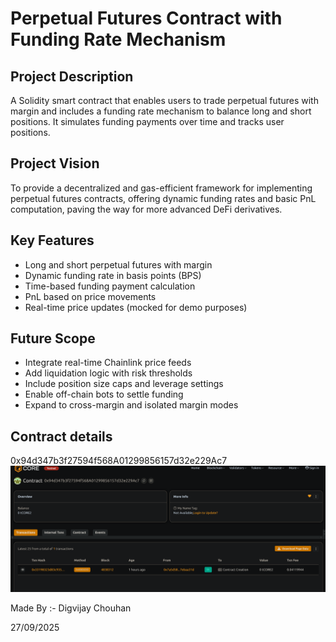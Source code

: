 # Perpetual Futures Contract with Funding Rate Mechanism

## Project Description

A Solidity smart contract that enables users to trade perpetual futures with margin and includes a funding rate mechanism to balance long and short positions. It simulates funding payments over time and tracks user positions.

## Project Vision

To provide a decentralized and gas-efficient framework for implementing perpetual futures contracts, offering dynamic funding rates and basic PnL computation, paving the way for more advanced DeFi derivatives.

## Key Features

- Long and short perpetual futures with margin
- Dynamic funding rate in basis points (BPS)
- Time-based funding payment calculation
- PnL based on price movements
- Real-time price updates (mocked for demo purposes)

## Future Scope

- Integrate real-time Chainlink price feeds
- Add liquidation logic with risk thresholds
- Include position size caps and leverage settings
- Enable off-chain bots to settle funding
- Expand to cross-margin and isolated margin modes

## Contract details
0x94d347b3f27594f568A01299856157d32e229Ac7![alt text](image.png)

Made By :- Digvijay Chouhan 

27/09/2025

 
